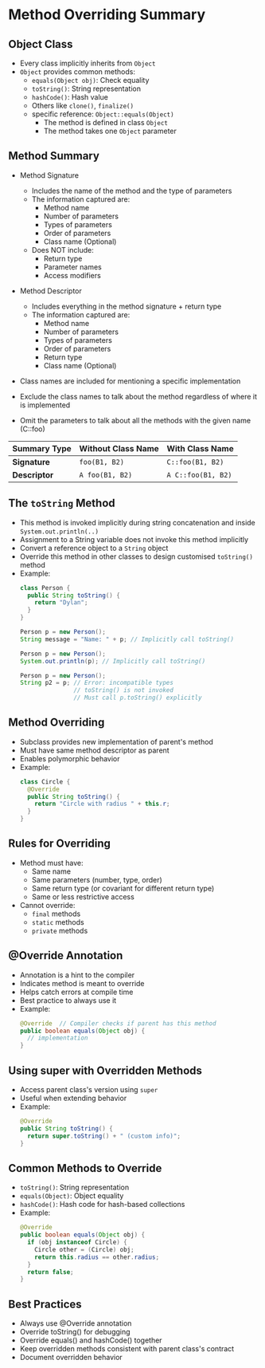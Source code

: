 # Method Overriding Summary

## Object Class
- Every class implicitly inherits from `Object`
- `Object` provides common methods:
    - `equals(Object obj)`: Check equality
    - `toString()`: String representation
    - `hashCode()`: Hash value
    - Others like `clone()`, `finalize()`
    - specific reference: `Object::equals(Object)`
        - The method is defined in class `Object`
        - The method takes one `Object` parameter

## Method Summary
- Method Signature
    - Includes the name of the method and the type of parameters
    - The information captured are:
        - Method name
        - Number of parameters
        - Types of parameters
        - Order of parameters
        - Class name (Optional)
    - Does NOT include:
        - Return type
        - Parameter names
        - Access modifiers

- Method Descriptor
    - Includes everything in the method signature + return type
    - The information captured are:
        - Method name
        - Number of parameters
        - Types of parameters
        - Order of parameters
        - Return type
        - Class name (Optional)

- Class names are included for mentioning a specific implementation
- Exclude the class names to talk about the method regardless of where it is implemented 
- Omit the parameters to talk about all the methods with the given name (C::foo)

| Summary Type   | Without Class Name | With Class Name    |
| -------------- | ------------------ | ------------------ |
| **Signature**  | `foo(B1, B2)`      | `C::foo(B1, B2)`   |
| **Descriptor** | `A foo(B1, B2)`    | `A C::foo(B1, B2)` |

## The `toString` Method
- This method is invoked implicitly during string concatenation and inside `System.out.println(..)`
- Assignment to a String variable does not invoke this method implicitly
- Convert a reference object to a `String` object
- Override this method in other classes to design customised `toString()` method
- Example:
  ```java
  class Person {
    public String toString() {
      return "Dylan";
    }
  }
  ```
  ```java
  Person p = new Person();
  String message = "Name: " + p; // Implicitly call toString()
  ```
  ```java
  Person p = new Person();
  System.out.println(p); // Implicitly call toString()
  ```
  ```java
  Person p = new Person();
  String p2 = p; // Error: incompatible types
                 // toString() is not invoked
                 // Must call p.toString() explicitly
  ```

## Method Overriding
- Subclass provides new implementation of parent's method
- Must have same method descriptor as parent
- Enables polymorphic behavior
- Example:
  ```java
  class Circle {
    @Override
    public String toString() {
      return "Circle with radius " + this.r;
    }
  }
  ```

## Rules for Overriding
- Method must have:
    - Same name
    - Same parameters (number, type, order)
    - Same return type (or covariant for different return type)
    - Same or less restrictive access
- Cannot override:
    - `final` methods
    - `static` methods
    - `private` methods

## @Override Annotation
- Annotation is a hint to the compiler
- Indicates method is meant to override
- Helps catch errors at compile time
- Best practice to always use it
- Example:
  ```java
  @Override  // Compiler checks if parent has this method
  public boolean equals(Object obj) {
    // implementation
  }
  ```

## Using super with Overridden Methods
- Access parent class's version using `super`
- Useful when extending behavior
- Example:
  ```java
  @Override
  public String toString() {
    return super.toString() + " (custom info)"; 
  }
  ```

## Common Methods to Override
- `toString()`: String representation
- `equals(Object)`: Object equality
- `hashCode()`: Hash code for hash-based collections
- Example:
  ```java
  @Override
  public boolean equals(Object obj) {
    if (obj instanceof Circle) {
      Circle other = (Circle) obj;
      return this.radius == other.radius;
    }
    return false;
  }
  ```

## Best Practices
- Always use @Override annotation
- Override toString() for debugging
- Override equals() and hashCode() together
- Keep overridden methods consistent with parent class's contract
- Document overridden behavior
